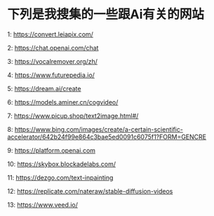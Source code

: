 # 下列是我搜集的一些跟Ai有关的网站
1: https://convert.leiapix.com/

2: https://chat.openai.com/chat

3: https://vocalremover.org/zh/

4: https://www.futurepedia.io/

5: https://dream.ai/create

6: https://models.aminer.cn/cogvideo/

7: https://www.picup.shop/text2image.html#/

8: https://www.bing.com/images/create/a-certain-scientific-accelerator/642b24f99e864c3bae5ed0091c6075f1?FORM=GENCRE

9: https://platform.openai.com

10: https://skybox.blockadelabs.com/

11: https://dezgo.com/text-inpainting

12: https://replicate.com/nateraw/stable-diffusion-videos

13: https://www.veed.io/



